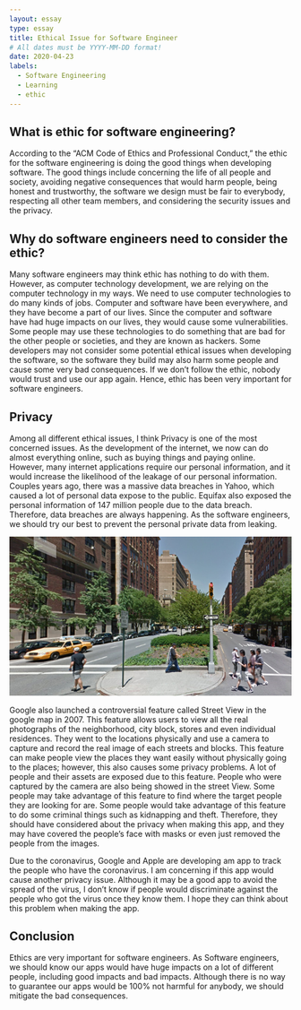 ```yaml
---
layout: essay
type: essay
title: Ethical Issue for Software Engineer
# All dates must be YYYY-MM-DD format!
date: 2020-04-23
labels: 
  - Software Engineering
  - Learning
  - ethic
---
```


## What is ethic for software engineering?

According to the “ACM Code of Ethics and Professional Conduct,” the ethic for the software engineering is doing the good things when developing software.  The good things include concerning the life of all people and society, avoiding negative consequences that would harm people, being honest and trustworthy, the software we design must be fair to everybody, respecting all other team members, and considering the security issues and the privacy.

## Why do software engineers need to consider the ethic? 

Many software engineers may think ethic has nothing to do with them.  However, as computer technology development, we are relying on the computer technology in my ways.  We need to use computer technologies to do many kinds of jobs.  Computer and software have been everywhere, and they have become a part of our lives.   Since the computer and software have had huge impacts on our lives, they would cause some vulnerabilities.  Some people may use these technologies to do something that are bad for the other people or societies, and they are known as hackers. Some developers may not consider some potential ethical issues when developing the software, so the software they build may also harm some people and cause some very bad consequences. If we don’t follow the ethic, nobody would trust and use our app again.  Hence, ethic has been very important for software engineers.

## Privacy

Among all different ethical issues, I think Privacy is one of the most concerned issues.  As the development of the internet, we now can do almost everything online, such as buying things and paying online.  However, many internet applications require our personal information, and it would increase the likelihood of the leakage of our personal information.  Couples years ago, there was a massive data breaches in Yahoo, which caused a lot of personal data expose to the public.  Equifax also exposed the personal information of 147 million people due to the data breach.  Therefore, data breaches are always happening.  As the software engineers, we should try our best to prevent the personal private data from leaking. 

<img class="ui large floated image" src="../images/sr.png">

Google also launched a controversial feature called Street View in the google map in 2007.  This feature allows users to view all the real photographs of the neighborhood, city block, stores and even individual residences.  They went to the locations physically and use a camera to capture and record the real image of each streets and blocks.   This feature can make people view the places they want easily without physically going to the places; however, this also causes some privacy problems.  A lot of people and their assets are exposed due to this feature.  People who were captured by the camera are also being showed in the street View.  Some people may take advantage of this feature to find where the target people they are looking for are.  Some people would take advantage of this feature to do some criminal things such as kidnapping and theft.  Therefore, they should have considered about the privacy when making this app, and they may have covered the people’s face with masks or even just removed the people from the images.  

Due to the coronavirus, Google and Apple are developing am app to track the people who have the coronavirus.  I am concerning if this app would cause another privacy issue.    Although it may be a good app to avoid the spread of the virus, I don’t know if people would discriminate against the people who got the virus once they know them.  I hope they can think about this problem when making the app.

## Conclusion

Ethics are very important for software engineers.  As Software engineers, we should know our apps would have huge impacts on a lot of different people, including good impacts and bad impacts.  Although there is no way to guarantee our apps would be 100% not harmful for anybody, we should mitigate the bad consequences.   
